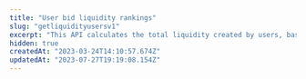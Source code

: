 ```yaml
---
title: "User bid liquidity rankings"
slug: "getliquidityusersv1"
excerpt: "This API calculates the total liquidity created by users, based on the number of tokens they are top bidder for."
hidden: true
createdAt: "2023-03-24T14:10:57.674Z"
updatedAt: "2023-07-27T19:19:08.154Z"
---
```

